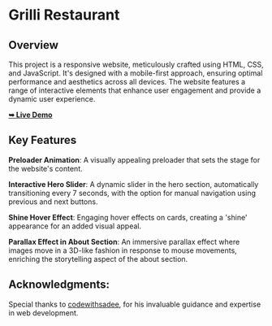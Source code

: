 # Grilli Restaurant

## Overview

This project is a responsive website, meticulously crafted using HTML, CSS, and JavaScript. It's designed with a mobile-first approach, ensuring optimal performance and aesthetics across all devices. The website features a range of interactive elements that enhance user engagement and provide a dynamic user experience.

<a href="https://billalben.github.io/grilli-restaurant/"><strong>➥ Live Demo</strong></a>

<!-- ### Demo Screenshots
![Grilli Restaurant]() -->

## Key Features

**Preloader Animation**: A visually appealing preloader that sets the stage for the website's content.

**Interactive Hero Slider**: A dynamic slider in the hero section, automatically transitioning every 7 seconds, with the option for manual navigation using previous and next buttons.

**Shine Hover Effect**: Engaging hover effects on cards, creating a 'shine' appearance for an added visual appeal.

**Parallax Effect in About Section**: An immersive parallax effect where images move in a 3D-like fashion in response to mouse movements, enriching the storytelling aspect of the about section.

## Acknowledgments:

Special thanks to [codewithsadee](https://github.com/codewithsadee), for his invaluable guidance and expertise in web development.
